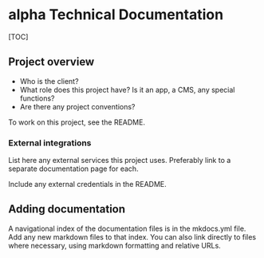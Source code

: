 # alpha Technical Documentation

[TOC]

## Project overview

- Who is the client?
- What role does this project have? Is it an app, a CMS, any special functions?
- Are there any project conventions?

To work on this project, see the README.

### External integrations

List here any external services this project uses. Preferably link to a separate documentation page for each.

Include any external credentials in the README.

## Adding documentation

A navigational index of the documentation files is in the mkdocs.yml file. Add any new markdown files to that index. You can also link directly to files where necessary, using markdown formatting and relative URLs.
